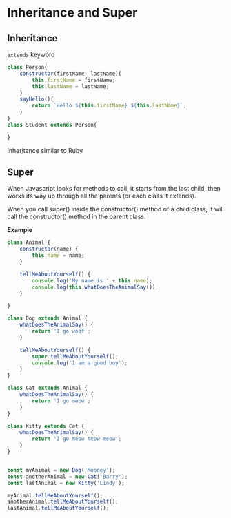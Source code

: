 # Inheritance and Super
## Inheritance
```extends``` keyword
```javascript
class Person{
    constructor(firstName, lastName){
        this.firstName = firstName;
        this.lastName = lastName;
    }
    sayHello(){
        return `Hello ${this.firstName} ${this.lastName}`;
    }
}
class Student extends Person{

}
```
Inheritance similar to Ruby

## Super

When Javascript looks for methods to call, it starts from the last child, then works its way up through all the parents (or each class it extends).

When you call super() inside the constructor() method of a child class, it will call the constructor() method in the parent class.

**Example**
```javascript
class Animal {
    constructor(name) {
        this.name = name;
    }

    tellMeAboutYourself() {
        console.log('My name is ' + this.name);
        console.log(this.whatDoesTheAnimalSay());
    }

}

class Dog extends Animal {
    whatDoesTheAnimalSay() {
        return 'I go woof';
    }

    tellMeAboutYourself() {
        super.tellMeAboutYourself();
        console.log('I am a good boy');
    }
}

class Cat extends Animal {
    whatDoesTheAnimalSay() {
        return 'I go meow';
    }
}

class Kitty extends Cat {
    whatDoesTheAnimalSay() {
        return 'I go meow meow meow';
    }
}


const myAnimal = new Dog('Mooney');
const anotherAnimal = new Cat('Barry');
const lastAnimal = new Kitty('Lindy');

myAnimal.tellMeAboutYourself();
anotherAnimal.tellMeAboutYourself();
lastAnimal.tellMeAboutYourself();
```